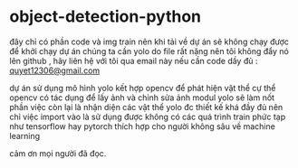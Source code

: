 # object-detection-python 
 đây chỉ có phần code và img train nên khi tải về dự án sẽ không chạy được 
 để khởi chạy dự án chúng ta cần yolo 
 do file rất nặng nên tôi không đẩy nó lên github , hãy liên hệ với tôi qua email này nếu cần code dầy đủ : quyet12306@gmail.com
 
 dự án sử dụng mô hình yolo kết hợp opencv để phát hiện vật thể 
 cự thể opencv có tác dụng để lấy ảnh và chỉnh sửa ảnh 
 modul yolo sẽ làm nốt phần việc còn lại là nhận diện các vật thể 
 yolo đc thiết kế khá đầy đủ nên chỉ việc import vào là sử dụng được không có các quá trình train phức tạp như tensorflow hay pytorch thích hợp cho người không sâu về machine learning
 
 cảm ơn mọi người đã đọc.
